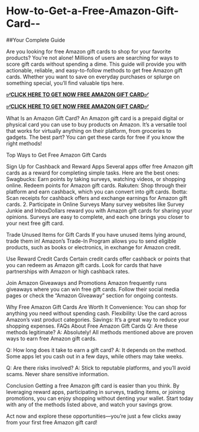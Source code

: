# How-to-Get-a-Free-Amazon-Gift-Card--
##Your Complete Guide

Are you looking for free Amazon gift cards to shop for your favorite products? You’re not alone! Millions of users are searching for ways to score gift cards without spending a dime. This guide will provide you with actionable, reliable, and easy-to-follow methods to get free Amazon gift cards. Whether you want to save on everyday purchases or splurge on something special, you’ll find valuable tips here.

**[✅CLICK HERE TO GET NOW FREE AMAZON GIFT CARD✅](https://giftsway.xyz/all-gift-card-1/)**

**[✅CLICK HERE TO GET NOW FREE AMAZON GIFT CARD✅](https://giftsway.xyz/all-gift-card-1/)**

What Is an Amazon Gift Card? An Amazon gift card is a prepaid digital or physical card you can use to buy products on Amazon. It’s a versatile tool that works for virtually anything on their platform, from groceries to gadgets. The best part? You can get these cards for free if you know the right methods!

Top Ways to Get Free Amazon Gift Cards

Sign Up for Cashback and Reward Apps Several apps offer free Amazon gift cards as a reward for completing simple tasks. Here are the best ones:
Swagbucks: Earn points by taking surveys, watching videos, or shopping online. Redeem points for Amazon gift cards. Rakuten: Shop through their platform and earn cashback, which you can convert into gift cards. Ibotta: Scan receipts for cashback offers and exchange earnings for Amazon gift cards. 2. Participate in Online Surveys Many survey websites like Survey Junkie and InboxDollars reward you with Amazon gift cards for sharing your opinions. Surveys are easy to complete, and each one brings you closer to your next free gift card.

Trade Unused Items for Gift Cards If you have unused items lying around, trade them in! Amazon’s Trade-In Program allows you to send eligible products, such as books or electronics, in exchange for Amazon credit.

Use Reward Credit Cards Certain credit cards offer cashback or points that you can redeem as Amazon gift cards. Look for cards that have partnerships with Amazon or high cashback rates.

Join Amazon Giveaways and Promotions Amazon frequently runs giveaways where you can win free gift cards. Follow their social media pages or check the “Amazon Giveaway” section for ongoing contests.

Why Free Amazon Gift Cards Are Worth It Convenience: You can shop for anything you need without spending cash. Flexibility: Use the card across Amazon’s vast product categories. Savings: It’s a great way to reduce your shopping expenses. FAQs About Free Amazon Gift Cards Q: Are these methods legitimate? A: Absolutely! All methods mentioned above are proven ways to earn free Amazon gift cards.

Q: How long does it take to earn a gift card? A: It depends on the method. Some apps let you cash out in a few days, while others may take weeks.

Q: Are there risks involved? A: Stick to reputable platforms, and you’ll avoid scams. Never share sensitive information.

Conclusion Getting a free Amazon gift card is easier than you think. By leveraging reward apps, participating in surveys, trading items, or joining promotions, you can enjoy shopping without denting your wallet. Start today with any of the methods listed above, and watch your savings grow.

Act now and explore these opportunities—you’re just a few clicks away from your first free Amazon gift card!


